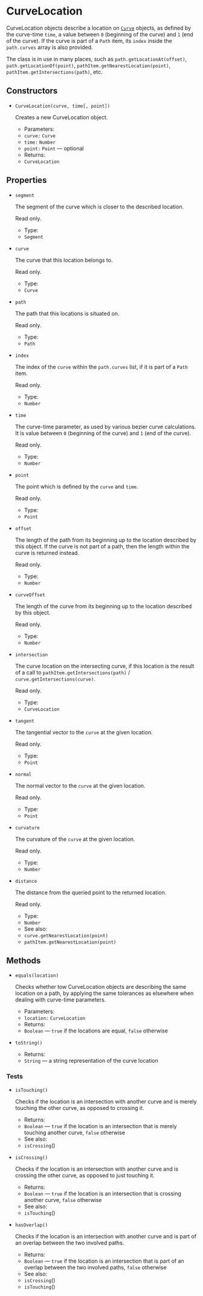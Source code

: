 # CurveLocation

CurveLocation objects describe a location on [`Curve`](curve.md) objects, as defined by the curve-time `time`, a value between `0` (beginning of the curve) and `1` (end of the curve). If the curve is part of a `Path` item, its `index` inside the `path.curves` array is also provided.

The class is in use in many places, such as `path.getLocationAt(offset)`, `path.getLocationOf(point)`, `pathItem.getNearestLocation(point)`, `pathItem.getIntersections(path)`, etc.

## Constructors

*   `CurveLocation(curve, time[, point])`

    Creates a new CurveLocation object.

    * Parameters:
    * `curve:` `Curve`
    * `time:` `Number`
    * `point:` `Point` — optional
    * Returns:
    * `CurveLocation`

## Properties

*   `segment`

    The segment of the curve which is closer to the described location.

    Read only.

    * Type:
    * `Segment`
*   `curve`

    The curve that this location belongs to.

    Read only.

    * Type:
    * `Curve`
*   `path`

    The path that this locations is situated on.

    Read only.

    * Type:
    * `Path`
*   `index`

    The index of the `curve` within the `path.curves` list, if it is part of a `Path` item.

    Read only.

    * Type:
    * `Number`
*   `time`

    The curve-time parameter, as used by various bezier curve calculations. It is value between `0` (beginning of the curve) and `1` (end of the curve).

    Read only.

    * Type:
    * `Number`
*   `point`

    The point which is defined by the `curve` and `time`.

    Read only.

    * Type:
    * `Point`
*   `offset`

    The length of the path from its beginning up to the location described by this object. If the curve is not part of a path, then the length within the curve is returned instead.

    Read only.

    * Type:
    * `Number`
*   `curveOffset`

    The length of the curve from its beginning up to the location described by this object.

    Read only.

    * Type:
    * `Number`
*   `intersection`

    The curve location on the intersecting curve, if this location is the result of a call to `pathItem.getIntersections(path)` / `curve.getIntersections(curve)`.

    Read only.

    * Type:
    * `CurveLocation`
*   `tangent`

    The tangential vector to the `curve` at the given location.

    Read only.

    * Type:
    * `Point`
*   `normal`

    The normal vector to the `curve` at the given location.

    Read only.

    * Type:
    * `Point`
*   `curvature`

    The curvature of the `curve` at the given location.

    Read only.

    * Type:
    * `Number`
*   `distance`

    The distance from the queried point to the returned location.

    Read only.

    * Type:
    * `Number`
    * See also:
    * `curve.getNearestLocation(point)`
    * `pathItem.getNearestLocation(point)`

## Methods

*   `equals(location)`

    Checks whether tow CurveLocation objects are describing the same location on a path, by applying the same tolerances as elsewhere when dealing with curve-time parameters.

    * Parameters:
    * `location:` `CurveLocation`
    * Returns:
    * `Boolean` — `true` if the locations are equal, `false` otherwise
* `toString()`
  * Returns:
  * `String` — a string representation of the curve location

### Tests

*   `isTouching()`

    Checks if the location is an intersection with another curve and is merely touching the other curve, as opposed to crossing it.

    * Returns:
    * `Boolean` — `true` if the location is an intersection that is merely touching another curve, `false` otherwise
    * See also:
    * `isCrossing`()
*   `isCrossing()`

    Checks if the location is an intersection with another curve and is crossing the other curve, as opposed to just touching it.

    * Returns:
    * `Boolean` — `true` if the location is an intersection that is crossing another curve, `false` otherwise
    * See also:
    * `isTouching`()
*   `hasOverlap()`

    Checks if the location is an intersection with another curve and is part of an overlap between the two involved paths.

    * Returns:
    * `Boolean` — `true` if the location is an intersection that is part of an overlap between the two involved paths, `false` otherwise
    * See also:
    * `isCrossing`()
    * `isTouching`()
